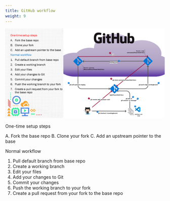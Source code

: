 ```yaml
---
title: GitHub workflow
weight: 9
---
```

<!-- markdownlint-disable MD041 -->
![GitHub workflow][01]

One-time setup steps

A. Fork the base repo
B. Clone your fork
C. Add an upstream pointer to the base

Normal workflow

1. Pull default branch from base repo
1. Create a working branch
1. Edit your files
1. Add your changes to Git
1. Commit your changes
1. Push the working branch to your fork
1. Create a pull request from your fork to the base repo

<!-- link references -->
[01]: ./Slide09.PNG
